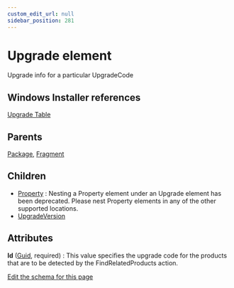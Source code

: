 ```yaml
---
custom_edit_url: null
sidebar_position: 281
---
```

# Upgrade element
Upgrade info for a particular UpgradeCode

## Windows Installer references
[Upgrade Table](https://docs.microsoft.com/en-us/windows/win32/msi/upgrade-table)

## Parents
[Package](package.md), [Fragment](fragment.md)

## Children
* [Property](property.md) : Nesting a Property element under an Upgrade element has been deprecated. Please nest Property elements in any of the other supported locations.
* [UpgradeVersion](upgradeversion.md) 

## Attributes
**Id** ([Guid](guid.md 'Values of this type will look like: "01234567-89AB-CDEF-0123-456789ABCDEF" or "{01234567-89AB-CDEF-0123-456789ABCDEF}". Also allows "PUT-GUID-HERE" for use in examples.'), required)
  : This value specifies the upgrade code for the products that are to be detected by the FindRelatedProducts action.


[Edit the schema for this page](https://github.com/wixtoolset/web/blob/master/src/xsd4/wix.xsd)